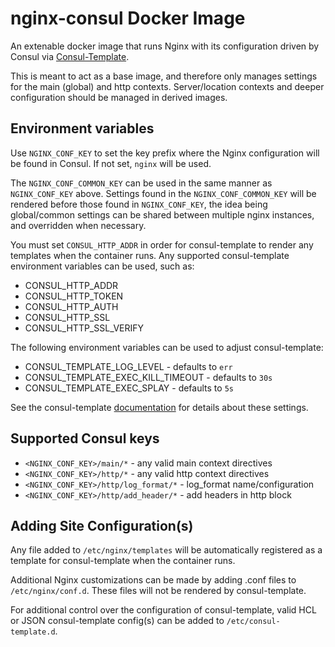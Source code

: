 # nginx-consul Docker Image

An extenable docker image that runs Nginx with its configuration driven by
Consul via [Consul-Template][1].

This is meant to act as a base image, and therefore only manages settings for
the main (global) and http contexts.  Server/location contexts and deeper
configuration should be managed in derived images.

## Environment variables
Use `NGINX_CONF_KEY` to set the key prefix where the Nginx configuration will
be found in Consul. If not set, `nginx` will be used.

The `NGINX_CONF_COMMON_KEY` can be used in the same manner as `NGINX_CONF_KEY`
above. Settings found in the `NGINX_CONF_COMMON_KEY` will be rendered before
those found in `NGINX_CONF_KEY`, the idea being global/common settings can be
shared between multiple nginx instances, and overridden when necessary.

You must set `CONSUL_HTTP_ADDR` in order for consul-template to render
any templates when the container runs. Any supported consul-template environment
variables can be used, such as:

- CONSUL_HTTP_ADDR
- CONSUL_HTTP_TOKEN
- CONSUL_HTTP_AUTH
- CONSUL_HTTP_SSL
- CONSUL_HTTP_SSL_VERIFY

The following environment variables can be used to adjust consul-template:

- CONSUL_TEMPLATE_LOG_LEVEL - defaults to `err`
- CONSUL_TEMPLATE_EXEC_KILL_TIMEOUT - defaults to `30s`
- CONSUL_TEMPLATE_EXEC_SPLAY - defaults to `5s`

See the consul-template [documentation][1] for details about these settings.

## Supported Consul keys
- `<NGINX_CONF_KEY>/main/*` - any valid main context directives
- `<NGINX_CONF_KEY>/http/*` - any valid http context directives
- `<NGINX_CONF_KEY>/http/log_format/*` - log_format name/configuration
- `<NGINX_CONF_KEY>/http/add_header/*` - add headers in http block

## Adding Site Configuration(s)
Any file added to `/etc/nginx/templates` will be automatically registered
as a template for consul-template when the container runs.

Additional Nginx customizations can be made by adding .conf files to
`/etc/nginx/conf.d`. These files will not be rendered by consul-template.

For additional control over the configuration of consul-template, valid HCL
or JSON consul-template config(s) can be added to `/etc/consul-template.d`.


[1]: https://github.com/hashicorp/consul-template
